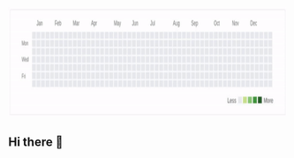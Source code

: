 <p align="center">
<img width="800" height="200" src="https://github.com/DrayerSivertsen/drayersivertsen/blob/Projects/images/github_name.gif"></img>


<h2>Hi there 👋</h2>


</p>
